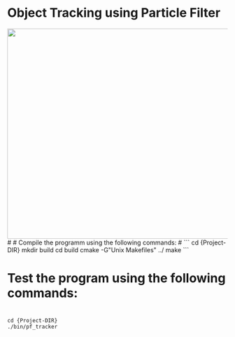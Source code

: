 # Object Tracking using Particle Filter

<img src="http://i.makeagif.com/media/12-25-2016/ttWakS.gif" height="480" width="720" align="middle">
#
# Compile the programm using the following commands:
#
```
cd {Project-DIR}
mkdir build
cd build
cmake -G"Unix Makefiles" ../
make
```

# Test the program using the following commands:
#
```
cd {Project-DIR}
./bin/pf_tracker
```

